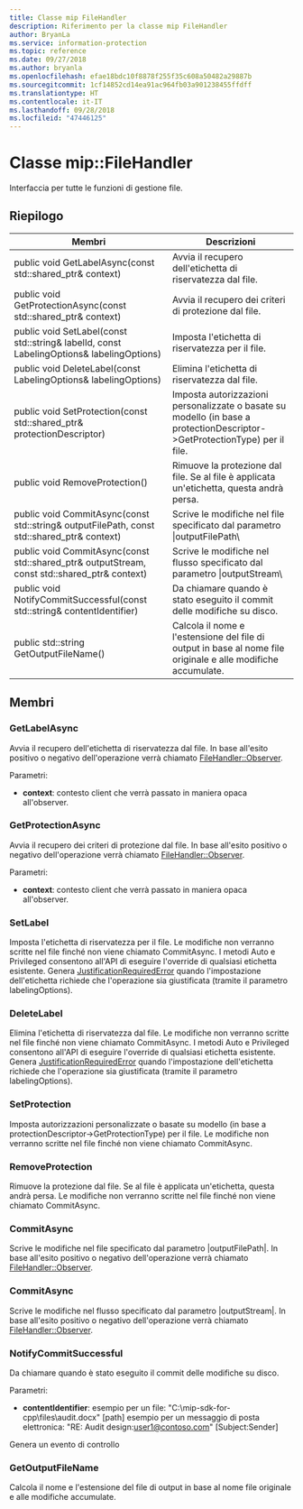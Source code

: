 ```yaml
---
title: Classe mip FileHandler
description: Riferimento per la classe mip FileHandler
author: BryanLa
ms.service: information-protection
ms.topic: reference
ms.date: 09/27/2018
ms.author: bryanla
ms.openlocfilehash: efae18bdc10f8878f255f35c608a50482a29887b
ms.sourcegitcommit: 1cf14852cd14ea91ac964fb03a901238455ffdff
ms.translationtype: HT
ms.contentlocale: it-IT
ms.lasthandoff: 09/28/2018
ms.locfileid: "47446125"
---
```

# <a name="class-mipfilehandler"></a>Classe mip::FileHandler 
Interfaccia per tutte le funzioni di gestione file.
  
## <a name="summary"></a>Riepilogo
 Membri                        | Descrizioni                                
--------------------------------|---------------------------------------------
public void GetLabelAsync(const std::shared_ptr<void>& context)  |  Avvia il recupero dell'etichetta di riservatezza dal file.
public void GetProtectionAsync(const std::shared_ptr<void>& context)  |  Avvia il recupero dei criteri di protezione dal file.
 public void SetLabel(const std::string& labelId, const LabelingOptions& labelingOptions)  |  Imposta l'etichetta di riservatezza per il file.
 public void DeleteLabel(const LabelingOptions& labelingOptions)  |  Elimina l'etichetta di riservatezza dal file.
public void SetProtection(const std::shared_ptr<ProtectionDescriptor>& protectionDescriptor)  |  Imposta autorizzazioni personalizzate o basate su modello (in base a protectionDescriptor->GetProtectionType) per il file.
 public void RemoveProtection()  |  Rimuove la protezione dal file. Se al file è applicata un'etichetta, questa andrà persa.
public void CommitAsync(const std::string& outputFilePath, const std::shared_ptr<void>& context) | Scrive le modifiche nel file specificato dal parametro \|outputFilePath\ |  .
public void CommitAsync(const std::shared_ptr<Stream>& outputStream, const std::shared_ptr<void>& context) | Scrive le modifiche nel flusso specificato dal parametro \|outputStream\ |  .
 public void NotifyCommitSuccessful(const std::string& contentIdentifier)  |  Da chiamare quando è stato eseguito il commit delle modifiche su disco.
 public std::string GetOutputFileName()  |  Calcola il nome e l'estensione del file di output in base al nome file originale e alle modifiche accumulate.
  
## <a name="members"></a>Membri
  
### <a name="getlabelasync"></a>GetLabelAsync
Avvia il recupero dell'etichetta di riservatezza dal file.
In base all'esito positivo o negativo dell'operazione verrà chiamato [FileHandler::Observer](class_mip_filehandler_observer.md).

Parametri:  
* **context**: contesto client che verrà passato in maniera opaca all'observer.


  
### <a name="getprotectionasync"></a>GetProtectionAsync
Avvia il recupero dei criteri di protezione dal file.
In base all'esito positivo o negativo dell'operazione verrà chiamato [FileHandler::Observer](class_mip_filehandler_observer.md).

Parametri:  
* **context**: contesto client che verrà passato in maniera opaca all'observer.


  
### <a name="setlabel"></a>SetLabel
Imposta l'etichetta di riservatezza per il file.
Le modifiche non verranno scritte nel file finché non viene chiamato CommitAsync. I metodi Auto e Privileged consentono all'API di eseguire l'override di qualsiasi etichetta esistente. Genera [JustificationRequiredError](class_mip_justificationrequirederror.md) quando l'impostazione dell'etichetta richiede che l'operazione sia giustificata (tramite il parametro labelingOptions).
  
### <a name="deletelabel"></a>DeleteLabel
Elimina l'etichetta di riservatezza dal file.
Le modifiche non verranno scritte nel file finché non viene chiamato CommitAsync. I metodi Auto e Privileged consentono all'API di eseguire l'override di qualsiasi etichetta esistente. Genera [JustificationRequiredError](class_mip_justificationrequirederror.md) quando l'impostazione dell'etichetta richiede che l'operazione sia giustificata (tramite il parametro labelingOptions).
  
### <a name="setprotection"></a>SetProtection
Imposta autorizzazioni personalizzate o basate su modello (in base a protectionDescriptor->GetProtectionType) per il file.
Le modifiche non verranno scritte nel file finché non viene chiamato CommitAsync.
  
### <a name="removeprotection"></a>RemoveProtection
Rimuove la protezione dal file. Se al file è applicata un'etichetta, questa andrà persa.
Le modifiche non verranno scritte nel file finché non viene chiamato CommitAsync.
  
### <a name="commitasync"></a>CommitAsync
Scrive le modifiche nel file specificato dal parametro |outputFilePath|.
In base all'esito positivo o negativo dell'operazione verrà chiamato [FileHandler::Observer](class_mip_filehandler_observer.md).
  
### <a name="commitasync"></a>CommitAsync
Scrive le modifiche nel flusso specificato dal parametro |outputStream|.
In base all'esito positivo o negativo dell'operazione verrà chiamato [FileHandler::Observer](class_mip_filehandler_observer.md).
  
### <a name="notifycommitsuccessful"></a>NotifyCommitSuccessful
Da chiamare quando è stato eseguito il commit delle modifiche su disco.

Parametri:  
* **contentIdentifier**: esempio per un file: "C:\mip-sdk-for-cpp\files\audit.docx" [path] esempio per un messaggio di posta elettronica: "RE: Audit design:user1@contoso.com" [Subject:Sender] 


Genera un evento di controllo
  
### <a name="getoutputfilename"></a>GetOutputFileName
Calcola il nome e l'estensione del file di output in base al nome file originale e alle modifiche accumulate.